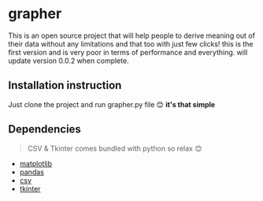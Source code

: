 # grapher #
This is an open source project that will help people to derive meaning out of their data without any limitations and that too with just few clicks! 
this is the first version and is very poor in terms of performance and everything.
will update version 0.0.2 when complete. <it has major ui and performance improvements with very less dependency on third party libraries> 
## Installation instruction ##
 Just clone the project and run grapher.py file 😊 **it's that simple**
 ## Dependencies ##
 
 > CSV & Tkinter comes bundled with python so relax 😊

 * [matplotlib](https://matplotlib.org/) 
 * [pandas](https://pandas.pydata.org/) 
 * [csv](https://docs.python.org/3/library/csv.html)  
 * [tkinter](https://docs.python.org/3/library/tkinter.html)
